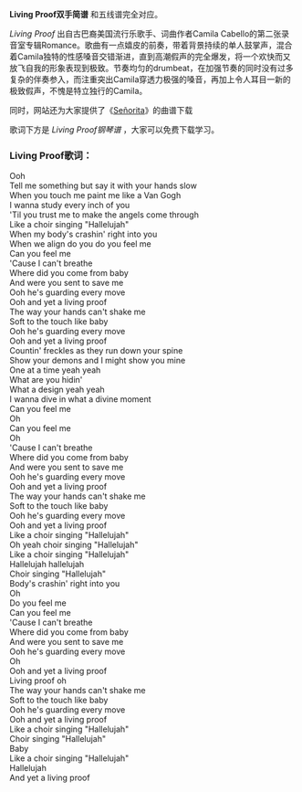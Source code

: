 

**Living Proof双手简谱** 和五线谱完全对应。

_Living Proof_ 出自古巴裔美国流行乐歌手、词曲作者Camila
Cabello的第二张录音室专辑Romance。歌曲有一点嬉皮的前奏，带着背景持续的单人鼓掌声，混合着Camila独特的性感嗓音交错渐进，直到高潮假声的完全爆发，将一个欢快而又放飞自我的形象表现到极致。节奏均匀的drumbeat，在加强节奏的同时没有过多复杂的伴奏参入，而注重突出Camila穿透力极强的嗓音，再加上令人耳目一新的极致假声，不愧是特立独行的Camila。

同时，网站还为大家提供了《[Señorita](Music-10525-Señorita-Shawn-Mendes和Camila-Cabello.html
"Señorita")》的曲谱下载

歌词下方是 _Living Proof钢琴谱_ ，大家可以免费下载学习。

### Living Proof歌词：

Ooh  
Tell me something but say it with your hands slow  
When you touch me paint me like a Van Gogh  
I wanna study every inch of you  
'Til you trust me to make the angels come through  
Like a choir singing "Hallelujah"  
When my body's crashin' right into you  
When we align do you do you feel me  
Can you feel me  
'Cause I can't breathe  
Where did you come from baby  
And were you sent to save me  
Ooh he's guarding every move  
Ooh and yet a living proof  
The way your hands can't shake me  
Soft to the touch like baby  
Ooh he's guarding every move  
Ooh and yet a living proof  
Countin' freckles as they run down your spine  
Show your demons and I might show you mine  
One at a time yeah yeah  
What are you hidin'  
What a design yeah yeah  
I wanna dive in what a divine moment  
Can you feel me  
Oh  
Can you feel me  
Oh  
'Cause I can't breathe  
Where did you come from baby  
And were you sent to save me  
Ooh he's guarding every move  
Ooh and yet a living proof  
The way your hands can't shake me  
Soft to the touch like baby  
Ooh he's guarding every move  
Ooh and yet a living proof  
Like a choir singing "Hallelujah"  
Oh yeah choir singing "Hallelujah"  
Like a choir singing "Hallelujah"  
Hallelujah hallelujah  
Choir singing "Hallelujah"  
Body's crashin' right into you  
Oh  
Do you feel me  
Can you feel me  
'Cause I can't breathe  
Where did you come from baby  
And were you sent to save me  
Ooh he's guarding every move  
Oh  
Ooh and yet a living proof  
Living proof oh  
The way your hands can't shake me  
Soft to the touch like baby  
Ooh he's guarding every move  
Ooh and yet a living proof  
Like a choir singing "Hallelujah"  
Choir singing "Hallelujah"  
Baby  
Like a choir singing "Hallelujah"  
Hallelujah  
And yet a living proof

